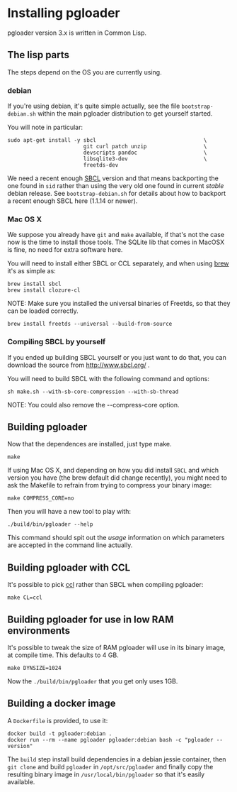 # Installing pgloader

pgloader version 3.x is written in Common Lisp.

## The lisp parts

The steps depend on the OS you are currently using.

### debian

If you're using debian, it's quite simple actually, see the file
`bootstrap-debian.sh` within the main pgloader distribution to get yourself
started.

You will note in particular:

    sudo apt-get install -y sbcl                                  \
                            git curl patch unzip                  \
                            devscripts pandoc                     \
                            libsqlite3-dev                        \
                            freetds-dev

We need a recent enough [SBCL](http://sbcl.org/) version and that means
backporting the one found in `sid` rather than using the very old one found
in current *stable* debian release. See `bootstrap-debian.sh` for details
about how to backport a recent enough SBCL here (1.1.14 or newer).

### Mac OS X

We suppose you already have `git` and `make` available, if that's not the
case now is the time to install those tools. The SQLite lib that comes in
MacOSX is fine, no need for extra software here.

You will need to install either SBCL or CCL separately, and when using
[brew](http://brew.sh/) it's as simple as:

    brew install sbcl
    brew install clozure-cl

NOTE: Make sure you installed the universal binaries of Freetds, so that
they can be loaded correctly. 
      
    brew install freetds --universal --build-from-source

### Compiling SBCL by yourself

If you ended up building SBCL yourself or you just want to do that, you can
download the source from http://www.sbcl.org/ .

You will need to build SBCL with the following command and options:

    sh make.sh --with-sb-core-compression --with-sb-thread
    
NOTE: You could also remove the --compress-core option.


## Building pgloader

Now that the dependences are installed, just type make.

    make

If using Mac OS X, and depending on how you did install `SBCL` and which
version you have (the brew default did change recently), you might need to
ask the Makefile to refrain from trying to compress your binary image:

    make COMPRESS_CORE=no

Then you will have a new tool to play with:

    ./build/bin/pgloader --help
    
This command should spit out the *usage* information on which parameters are
accepted in the command line actually.


## Building pgloader with CCL

It's possible to pick [ccl](http://ccl.clozure.com/) rather than SBCL when
compiling pgloader:

    make CL=ccl

## Building pgloader for use in low RAM environments

It's possible to tweak the size of RAM pgloader will use in its binary
image, at compile time. This defaults to 4 GB.

    make DYNSIZE=1024
    
Now the `./build/bin/pgloader` that you get only uses 1GB.

## Building a docker image

A `Dockerfile` is provided, to use it:

    docker build -t pgloader:debian .
    docker run --rm --name pgloader pgloader:debian bash -c "pgloader --version"

The `build` step install build dependencies in a debian jessie container,
then `git clone` and build `pgloader` in `/opt/src/pgloader` and finally
copy the resulting binary image in `/usr/local/bin/pgloader` so that it's
easily available.

